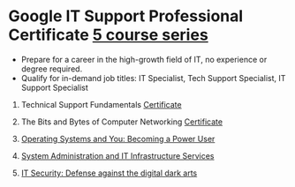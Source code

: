 # Google IT Support Professional Certificate [5 course series](https://www.coursera.org/programs/los-gatos-library-pjaqd/professional-certificates/google-it-support?source=search#courses)

  * Prepare for a career in the high-growth field of IT, no experience or degree required.
  * Qualify for in-demand job titles: IT Specialist, Tech Support Specialist, IT Support Specialist

1. Technical Support Fundamentals [Certificate](https://coursera.org/share/3aaed01cbb2e9560bbaaa1ca60c2766c)


2. The Bits and Bytes of Computer Networking [Certificate](https://coursera.org/share/531fe9c9d610462b75ef5569dfc3bb61)

3. [Operating Systems and You: Becoming a Power User](https://www.coursera.org/learn/os-power-user/home/module/1)

4. [System Administration and IT Infrastructure Services](https://www.coursera.org/learn/system-administration-it-infrastructure-services/home/module/1)

5. [IT Security: Defense against the digital dark arts](https://www.coursera.org/learn/it-security/home/module/1)
